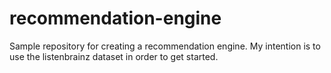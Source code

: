 # recommendation-engine
Sample repository for creating a recommendation engine. My intention is to use the listenbrainz dataset in order to get started.
